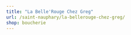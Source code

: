 ```yaml
---
title: "La Belle'Rouge Chez Greg"
url: /saint-nauphary/la-bellerouge-chez-greg/
shop: boucherie
---
```

